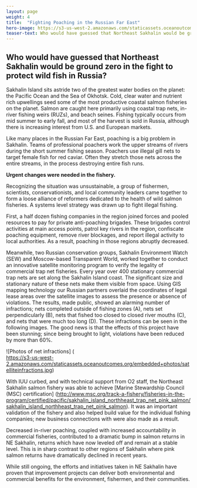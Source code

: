 ```yaml
---
layout: page
weight: 4
title:  "Fighting Poaching in the Russian Far East"
hero-image: https://s3-us-west-2.amazonaws.com/staticassets.oceanoutcomes.org/hero+photos/nesakhalinsuccesshero.jpg
teaser-text: Who would have guessed that Northeast Sakhalin would be ground zero in the fight to protect wild fish in Russia?
---
```

## Who would have guessed that Northeast Sakhalin would be ground zero in the fight to protect wild fish in Russia?

Sakhalin Island sits astride two of the greatest water bodies on the planet: the Pacific Ocean and the Sea of Okhotsk. Cold, clear water and nutrient rich upwellings seed some of the most productive coastal salmon fisheries on the planet. Salmon are caught here primarily using coastal trap nets, in-river fishing weirs (RUZs), and beach seines. Fishing typically occurs from mid summer to early fall, and most of the harvest is sold in Russia, although there is increasing interest from U.S. and European markets. 

Like many places in the Russian Far East, poaching is a big problem in Sakhalin. Teams of professional poachers work the upper streams of rivers during the short summer fishing season. Poachers use illegal gill nets to target female fish for red caviar. Often they stretch those nets across the entire streams, in the process destroying entire fish runs.

**Urgent changes were needed in the fishery.** 

Recognizing the situation was unsustainable, a group of fishermen, scientists, conservationists, and local community leaders came together to form a loose alliance of reformers dedicated to the health of wild salmon fisheries. A systems level strategy was drawn up to fight illegal fishing.
 
First, a half dozen fishing companies in the region joined forces and pooled resources to pay for private anti-poaching brigades. These brigades control activities at main access points, patrol key rivers in the region, confiscate poaching equipment, remove river blockages, and report illegal activity to local authorities. As a result, poaching in those regions abruptly decreased.

Meanwhile, two Russian conservation groups, Sakhalin Environment Watch (SEW) and Moscow-based Transparent World, worked together to conduct an innovative satellite monitoring program to verify the legality of commercial trap net fisheries. Every year over 400 stationary commercial trap nets are set along the Sakhalin Island coast. The significant size and stationary nature of these nets make them visible from space. Using GIS mapping technology our Russian partners overlaid the coordinates of legal lease areas over the satellite images to assess the presence or absence of violations. The results, made public, showed an alarming number of infractions; nets completed outside of fishing zones (A), nets set perpendicularly (B), nets that fished too closed to closed river mouths (C), and nets that were much too long (D). These infractions can be seen in the following images. The good news is that the effects of this project have been stunning; since being brought to light, violations have been reduced by more than 60%.

![Photos of net infractions] (	
https://s3-us-west-2.amazonaws.com/staticassets.oceanoutcomes.org/embedded+photos/satelliteinfractions.jpg)

With IUU curbed, and with technical support from O2 staff, the Northeast Sakhalin salmon fishery was able to achieve [Marine Stewardship Council (MSC) certification] (http://www.msc.org/track-a-fishery/fisheries-in-the-program/certified/pacific/sakhalin_island_northheast_trap_net_pink_salmon/sakhalin_island_northheast_trap_net_pink_salmon). It was an important validation of the fishery and also helped build value for the individual fishing companies; new business connections with were also made as a result.

Decreased in-river poaching, coupled with increased accountability in commercial fisheries, contributed to a dramatic bump in salmon returns in NE Sakhalin, returns which have now leveled off and remain at a stable level. This is in sharp contrast to other regions of Sakhalin where pink salmon returns have dramatically declined in recent years. 

While still ongoing, the efforts and initiatives taken in NE Sakhalin have proven that improvement projects can deliver both environmental and commercial benefits for the environment, fishermen, and their communities.
